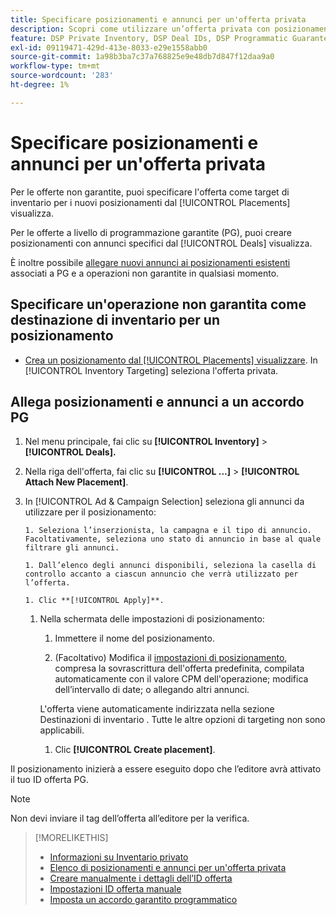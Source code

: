 ```yaml
---
title: Specificare posizionamenti e annunci per un'offerta privata
description: Scopri come utilizzare un’offerta privata con posizionamenti e annunci aggiuntivi.
feature: DSP Private Inventory, DSP Deal IDs, DSP Programmatic Guaranteed Deals
exl-id: 09119471-429d-413e-8033-e29e1558abb0
source-git-commit: 1a98b3ba7c37a768825e9e48db7d847f12daa9a0
workflow-type: tm+mt
source-wordcount: '283'
ht-degree: 1%

---
```


# Specificare posizionamenti e annunci per un&#39;offerta privata

Per le offerte non garantite, puoi specificare l&#39;offerta come target di inventario per i nuovi posizionamenti dal [!UICONTROL Placements] visualizza.

Per le offerte a livello di programmazione garantite (PG), puoi creare posizionamenti con annunci specifici dal [!UICONTROL Deals] visualizza.

È inoltre possibile [allegare nuovi annunci ai posizionamenti esistenti](/help/dsp/campaign-management/ads/ad-attach-to-placement.md) associati a PG e a operazioni non garantite in qualsiasi momento.

## Specificare un&#39;operazione non garantita come destinazione di inventario per un posizionamento

* [Crea un posizionamento dal [!UICONTROL Placements] visualizzare](/help/dsp/campaign-management/placements/placement-create.md). In [!UICONTROL Inventory Targeting] seleziona l&#39;offerta privata.

## Allega posizionamenti e annunci a un accordo PG

1. Nel menu principale, fai clic su **[!UICONTROL Inventory]** > **[!UICONTROL Deals].**

1. Nella riga dell&#39;offerta, fai clic su  **[!UICONTROL ...]** > **[!UICONTROL Attach New Placement]**.

1. In [!UICONTROL Ad & Campaign Selection] seleziona gli annunci da utilizzare per il posizionamento:

       1. Seleziona l’inserzionista, la campagna e il tipo di annuncio. Facoltativamente, seleziona uno stato di annuncio in base al quale filtrare gli annunci.
       
       1. Dall’elenco degli annunci disponibili, seleziona la casella di controllo accanto a ciascun annuncio che verrà utilizzato per l’offerta.
       
       1. Clic **[!UICONTROL Apply]**.
   
   1. Nella schermata delle impostazioni di posizionamento:

      1. Immettere il nome del posizionamento.

      1. (Facoltativo) Modifica il [impostazioni di posizionamento](/help/dsp/campaign-management/placements/placement-settings.md), compresa la sovrascrittura dell&#39;offerta predefinita, compilata automaticamente con il valore CPM dell&#39;operazione; modifica dell’intervallo di date; o allegando altri annunci.

      L&#39;offerta viene automaticamente indirizzata nella sezione Destinazioni di inventario . Tutte le altre opzioni di targeting non sono applicabili.

      1. Clic **[!UICONTROL Create placement]**.


Il posizionamento inizierà a essere eseguito dopo che l’editore avrà attivato il tuo ID offerta PG.

>[!NOTE]
>
> Non devi inviare il tag dell’offerta all’editore per la verifica.

>[!MORELIKETHIS]
>
>* [Informazioni su Inventario privato](private-inventory-about.md)
>* [Elenco di posizionamenti e annunci per un&#39;offerta privata](/help/dsp/inventory/private-deal-view-placements.md)
>* [Creare manualmente i dettagli dell’ID offerta](deal-id-create.md)
>* [Impostazioni ID offerta manuale](deal-id-settings.md)
>* [Imposta un accordo garantito programmatico](programmatic-guaranteed-set-up.md)

